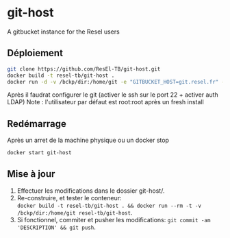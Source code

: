 # git-host
A gitbucket instance for the Resel users

## Déploiement
```bash
git clone https://github.com/ResEl-TB/git-host.git
docker build -t resel-tb/git-host .
docker run -d -v /bckp/dir:/home/git -e "GITBUCKET_HOST=git.resel.fr" -P=true --name git-host resel-tb/git-host
```

Après il faudrat configurer le git (activer le ssh sur le port 22 + activer auth LDAP)
Note : l'utilisateur par défaut est root:root après un fresh install

## Redémarrage 
 Après un arret de la machine physique ou un docker stop
```bash
docker start git-host
```
## Mise à jour
1. Effectuer les modifications dans le dossier git-host/.
2. Re-construire, et tester le conteneur:  
`docker build -t resel-tb/git-host . && docker run --rm -t -v /bckp/dir:/home/git resel-tb/git-host`.
3. Si fonctionnel, commiter et pusher les modifications: `git commit -am 'DESCRIPTION' && git push`.

